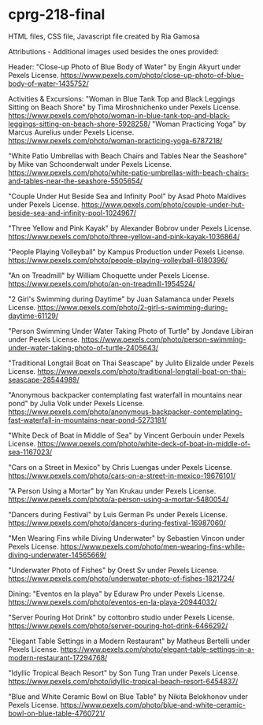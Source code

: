 # cprg-218-final
HTML files, CSS file, Javascript file created by Ria Gamosa

Attributions - Additional images used besides the ones provided: 

Header:
"Close-up Photo of Blue Body of Water” by Engin Akyurt under Pexels License. https://www.pexels.com/photo/close-up-photo-of-blue-body-of-water-1435752/ 

Activities & Excursions:
"Woman in Blue Tank Top and Black Leggings Sitting on Beach Shore" by Tima Miroshnichenko under Pexels License. 
https://www.pexels.com/photo/woman-in-blue-tank-top-and-black-leggings-sitting-on-beach-shore-5928258/
"Woman Practicing Yoga" by Marcus Aurelius under Pexels License. 
https://www.pexels.com/photo/woman-practicing-yoga-6787218/

"White Patio Umbrellas with Beach Chairs and Tables Near the Seashore" by Mike van Schoonderwalt under Pexels License. 
https://www.pexels.com/photo/white-patio-umbrellas-with-beach-chairs-and-tables-near-the-seashore-5505654/ 

"Couple Under Hut Beside Sea and Infinity Pool" by Asad Photo Maldives under Pexels License. 
https://www.pexels.com/photo/couple-under-hut-beside-sea-and-infinity-pool-1024967/ 

"Three Yellow and Pink Kayak" by Alexander Bobrov under Pexels License. 
https://www.pexels.com/photo/three-yellow-and-pink-kayak-1036864/ 

"People Playing Volleyball" by Kampus Production under Pexels License. 
https://www.pexels.com/photo/people-playing-volleyball-6180396/

"An on Treadmill" by William Choquette under Pexels License. 
https://www.pexels.com/photo/an-on-treadmill-1954524/ 

"2 Girl's Swimming during Daytime" by Juan Salamanca under Pexels License. 
https://www.pexels.com/photo/2-girl-s-swimming-during-daytime-61129/


"Person Swimming Under Water Taking Photo of Turtle" by Jondave Libiran under Pexels License. 
https://www.pexels.com/photo/person-swimming-under-water-taking-photo-of-turtle-2405643/

"Traditional Longtail Boat on Thai Seascape" by Julito Elizalde under Pexels License. 
https://www.pexels.com/photo/traditional-longtail-boat-on-thai-seascape-28544989/

"Anonymous backpacker contemplating fast waterfall in mountains near pond" by Julia Volk under Pexels License. 
https://www.pexels.com/photo/anonymous-backpacker-contemplating-fast-waterfall-in-mountains-near-pond-5273181/

"White Deck of Boat in Middle of Sea" by Vincent Gerbouin under Pexels License. 
https://www.pexels.com/photo/white-deck-of-boat-in-middle-of-sea-1167023/

"Cars on a Street in Mexico" by Chris Luengas under Pexels License. 
https://www.pexels.com/photo/cars-on-a-street-in-mexico-19676101/

"A Person Using a Mortar" by Yan Krukau under Pexels License. 
https://www.pexels.com/photo/a-person-using-a-mortar-5480054/

"Dancers during Festival" by Luis German Ps under Pexels License. 
https://www.pexels.com/photo/dancers-during-festival-16987060/

"Men Wearing Fins while Diving Underwater" by Sebastien Vincon under Pexels License. 
https://www.pexels.com/photo/men-wearing-fins-while-diving-underwater-14565669/

"Underwater Photo of Fishes" by Orest Sv under Pexels License. 
https://www.pexels.com/photo/underwater-photo-of-fishes-1821724/


Dining:
"Eventos en la playa" by Eduraw Pro under Pexels License. 
https://www.pexels.com/photo/eventos-en-la-playa-20944032/

"Server Pouring Hot Drink" by cottonbro studio under Pexels License. 
https://www.pexels.com/photo/server-pouring-hot-drink-6466292/

"Elegant Table Settings in a Modern Restaurant" by Matheus Bertelli under Pexels License. 
https://www.pexels.com/photo/elegant-table-settings-in-a-modern-restaurant-17294768/

"Idyllic Tropical Beach Resort" by Son Tung Tran under Pexels License. 
https://www.pexels.com/photo/idyllic-tropical-beach-resort-6454837/

"Blue and White Ceramic Bowl on Blue Table" by Nikita Belokhonov under Pexels License. 
https://www.pexels.com/photo/blue-and-white-ceramic-bowl-on-blue-table-4760721/

